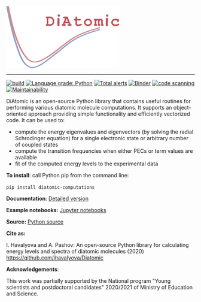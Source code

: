 <img src="https://github.com/ihavalyova/DiAtomic/blob/master/doc/logo_new.png" width="60%" height="60%">

---

[![build](https://github.com/ihavalyova/DiAtomic/workflows/build/badge.svg?branch=master)](https://github.com/ihavalyova/DiAtomic/actions)
[![Language grade: Python](https://img.shields.io/lgtm/grade/python/g/ihavalyova/DiAtomic.svg?logo=lgtm&logoWidth=18)](https://lgtm.com/projects/g/ihavalyova/DiAtomic/context:python)
[![Total alerts](https://img.shields.io/lgtm/alerts/g/ihavalyova/DiAtomic.svg?logo=lgtm&logoWidth=18)](https://lgtm.com/projects/g/ihavalyova/DiAtomic/alerts/)
[![Binder](https://mybinder.org/badge_logo.svg)](https://mybinder.org/v2/gh/ihavalyova/DiAtomic/master)
[![code scanning](https://github.com/ihavalyova/DiAtomic/workflows/CodeQL/badge.svg?branch=master)](https://github.com/ihavalyova/DiAtomic/actions)
[![Maintainability](https://codeclimate.com/github/ihavalyova/DiAtomic.png)](https://codeclimate.com/github/ihavalyova/DiAtomic)

<!-- https://mybinder.org/v2/gh/ihavalyova/DiAtomic/master -->

DiAtomic is an open-source Python library that contains useful routines for performing various diatomic molecule computations. It supports an object-oriented approach providing simple functionality and efficiently vectorized code. It can be used to:
- compute the energy eigenvalues and eigenvectors (by solving the radial Schrodinger equation) for a single electronic state or arbitrary number of coupled states
- compute the transition frequencies when either PECs or term values are available
- fit of the computed energy levels to the experimental data

**To install**: call Python pip from the command line:

```pip install diatomic-computations```

**Documentation**: <a href="https://github.com/ihavalyova/DiAtomic/blob/master/doc/Diatomic.md" target="_blank">Detailed version</a>

**Example notebooks:** <a href="https://github.com/ihavalyova/DiAtomic/blob/master/doc/" target="_blank">Jupyter notebooks</a>

**Source:** <a href="https://github.com/ihavalyova/DiAtomic/tree/master/diatomic" target="_blank">Python source</a>

**Cite as:**

I. Havalyova and A. Pashov: Аn open-source Python library for calculating energy levels and spectra of diatomic molecules (2020) https://github.com/ihavalyova/Diatomic

**Acknowledgements**:

This work was partially supported by the National program "Young scientists and postdoctoral candidates" 2020/2021 of Ministry of Education and Science.

